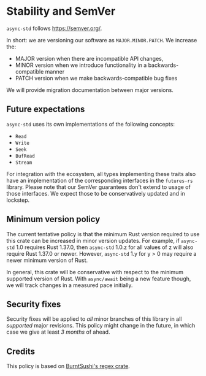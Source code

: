 # Stability and SemVer

`async-std` follows https://semver.org/.

In short: we are versioning our software as `MAJOR.MINOR.PATCH`. We increase the:

* MAJOR version when there are incompatible API changes,
* MINOR version when we introduce functionality in a backwards-compatible manner
* PATCH version when we make backwards-compatible bug fixes

We will provide migration documentation between major versions.

## Future expectations

`async-std` uses its own implementations of the following concepts:

* `Read`
* `Write`
* `Seek`
* `BufRead`
* `Stream`

For integration with the ecosystem, all types implementing these traits also have an implementation of the corresponding interfaces in the `futures-rs` library.
Please note that our SemVer guarantees don't extend to usage of those interfaces. We expect those to be conservatively updated and in lockstep.

## Minimum version policy

The current tentative policy is that the minimum Rust version required to use this crate can be increased in minor version updates. For example, if `async-std` 1.0 requires Rust 1.37.0, then `async-std` 1.0.z for all values of z will also require Rust 1.37.0 or newer. However, `async-std` 1.y for y > 0 may require a newer minimum version of Rust.

In general, this crate will be conservative with respect to the minimum supported version of Rust. With `async/await` being a new feature though, we will track changes in a measured pace initially.

## Security fixes

Security fixes will be applied to _all_ minor branches of this library in all _supported_ major revisions. This policy might change in the future, in which case we give at least _3 months_ of ahead.

## Credits

This policy is based on [BurntSushi's regex crate][regex-policy].

[regex-policy]: https://github.com/rust-lang/regex#minimum-rust-version-policy
